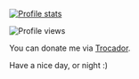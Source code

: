 [![Profile stats](https://github-readme-stats.vercel.app/api?username=begin-theadventure&show_icons=true&theme=react&border_radius=20&layout=compact)](https://github.com/begin-theadventure)

![Profile views](https://komarev.com/ghpvc/?username=begin-theadventure&color=333333&style=for-the-badge&label=begin-theadventure's+GitHub+profile+views)

You can donate me via [Trocador](https://trocador.app/anonpay/?ticker_to=xmr&network_to=Mainnet&address=4AWS3TCo6LBVtZiejV8pg3V1iZ65dGLsD38ZCj2macFnBvxWY3YXEpieKg3crktmGoYnpg2ZKHEP7hmAcc6YTKyoBHmcKgu).

Have a nice day, or night :)
